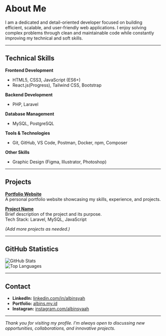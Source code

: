 # About Me

I am a dedicated and detail-oriented developer focused on building efficient, scalable, and user-friendly web applications. I enjoy solving complex problems through clean and maintainable code while constantly improving my technical and soft skills.

---

## Technical Skills

**Frontend Development**
- HTML5, CSS3, JavaScript (ES6+)
- React.js(Progress), Tailwind CSS, Bootstrap

**Backend Development**
- PHP, Laravel

**Database Management**
- MySQL, PostgreSQL

**Tools & Technologies**
- Git, GitHub, VS Code, Postman, Docker, npm, Composer

**Other Skills**
- Graphic Design (Figma, Illustrator, Photoshop)

---

## Projects

**[Portfolio Website](https://albins.my.id)**  
A personal portfolio website showcasing my skills, experience, and projects.

**[Project Name](https://github.com/YOUR_USERNAME/PROJECT_NAME)**  
Brief description of the project and its purpose.  
Tech Stack: Laravel, MySQL, JavaScript

*(Add more projects as needed.)*

---

## GitHub Statistics

![GitHub Stats](https://github-readme-stats.vercel.app/api?username=albinsyaah&show_icons=true&theme=default)  
![Top Languages](https://github-readme-stats.vercel.app/api/top-langs/?username=albinsyaah&layout=compact&theme=default)

---

## Contact

- **LinkedIn:** [linkedin.com/in/albinsyah](https://linkedin.com/in/albinsyah)  
- **Portfolio:** [albins.my.id](https://albins.my.id)  
- **Instagran:** [instagram.com/albinsyaah](https://instagram.com/albinsyaah)  

---

*Thank you for visiting my profile. I’m always open to discussing new opportunities, collaborations, and innovative projects.*
